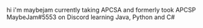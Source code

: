 hi i'm maybejam
currently taking APCSA and formerly took APCSP
MaybeJam#5553 on Discord
learning Java, Python and C#
